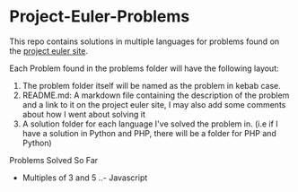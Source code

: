# Project-Euler-Problems
This repo contains solutions in multiple languages for problems found on the [project euler site](https://projecteuler.net/archives).

Each Problem found in the problems folder will have the following layout:
1. The problem folder itself will be named as the problem in kebab case.
2. README.md: A markdown file containing the description of the problem and a link to it on the project euler site, I may also add some comments about how I went about solving it
3. A solution folder for each language I've solved the problem in. (i.e if I have a solution in Python and PHP, there will be a folder for PHP and Python)

Problems Solved So Far

- Multiples of 3 and 5
..- Javascript
